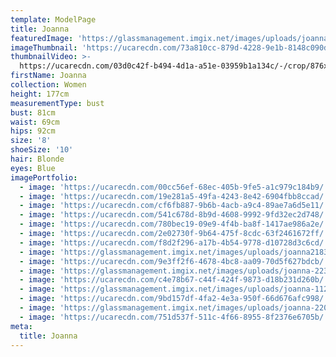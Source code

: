```yaml
---
template: ModelPage
title: Joanna
featuredImage: 'https://glassmanagement.imgix.net/images/uploads/joanna-111.jpg'
imageThumbnail: 'https://ucarecdn.com/73a810cc-879d-4228-9e1b-8148c090d380/'
thumbnailVideo: >-
  https://ucarecdn.com/03d0c42f-b494-4d1a-a51e-03959b1a134c/-/crop/876x1032/755,22/-/preview/
firstName: Joanna
collection: Women
height: 177cm
measurementType: bust
bust: 81cm
waist: 69cm
hips: 92cm
size: '8'
shoeSize: '10'
hair: Blonde
eyes: Blue
imagePortfolio:
  - image: 'https://ucarecdn.com/00cc56ef-68ec-405b-9fe5-a1c979c184b9/'
  - image: 'https://ucarecdn.com/19e281a5-49fa-4243-8e42-6904fbb8ccad/'
  - image: 'https://ucarecdn.com/cf6fb887-9b6b-4acb-a9c4-89ae7a6d5e11/'
  - image: 'https://ucarecdn.com/541c678d-8b9d-4608-9992-9fd32ec2d748/'
  - image: 'https://ucarecdn.com/780bec19-09e9-4f4b-ba8f-1417ae986a2e/'
  - image: 'https://ucarecdn.com/2e02730f-9b64-475f-8cdc-63f2461672ff/'
  - image: 'https://ucarecdn.com/f8d2f296-a17b-4b54-9778-d10728d3c6cd/'
  - image: 'https://glassmanagement.imgix.net/images/uploads/joanna21837.jpg'
  - image: 'https://ucarecdn.com/9e3ff2f6-4678-4bc8-aa09-70d5f627bdcb/'
  - image: 'https://glassmanagement.imgix.net/images/uploads/joanna-223.jpg'
  - image: 'https://ucarecdn.com/c4e78b67-c44f-424f-9873-d18b231d260b/'
  - image: 'https://glassmanagement.imgix.net/images/uploads/joanna-112.jpg'
  - image: 'https://ucarecdn.com/9bd157df-4fa2-4e3a-950f-66d676afc998/'
  - image: 'https://glassmanagement.imgix.net/images/uploads/joanna-220.jpg'
  - image: 'https://ucarecdn.com/751d537f-511c-4f66-8955-8f2376e6705b/'
meta:
  title: Joanna
---
```



